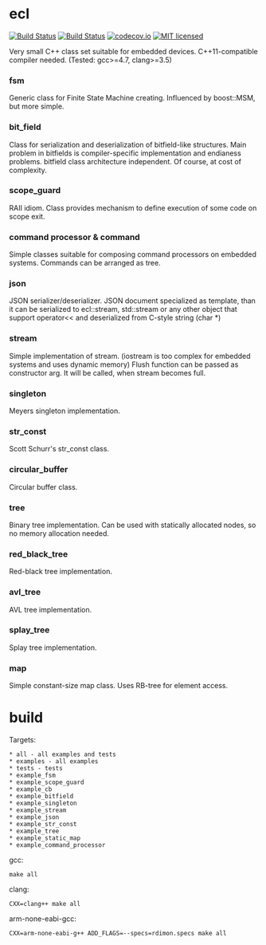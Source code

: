 ecl
===

[![Build Status](https://scan.coverity.com/projects/8398/badge.svg)](https://scan.coverity.com/projects/8398)
[![Build Status](https://travis-ci.org/simkimsia/UtilityBehaviors.png)](https://travis-ci.org/arcolight/ecl)
[![codecov.io](https://codecov.io/github/arcolight/ecl/coverage.svg?branch=master)](https://codecov.io/github/arcolight/ecl?branch=master)
[![MIT licensed](https://img.shields.io/badge/license-MIT-blue.svg)](https://raw.githubusercontent.com/hyperium/hyper/master/LICENSE)

Very small C++ class set suitable for embedded devices.
C++11-compatible compiler needed. (Tested: gcc>=4.7, clang>=3.5)

### fsm
Generic class for Finite State Machine creating.
Influenced by boost::MSM, but more simple.

### bit_field
Class for serialization and deserialization of bitfield-like structures.
Main problem in bitfields is compiler-specific implementation and endianess problems.
bitfield class architecture independent. Of course, at cost of complexity.

### scope_guard
RAII idiom. Class provides mechanism to define execution of some code on scope exit.

### command processor & command
Simple classes suitable for composing command processors on embedded systems.
Commands can be arranged as tree.

### json
JSON serializer/deserializer.
JSON document specialized as template, than it can be serialized to ecl::stream,
std::stream or any other object that support operator<< and deserialized from C-style string (char *)

### stream
Simple implementation of stream. (iostream is too complex for embedded systems and uses dynamic memory)
Flush function can be passed as constructor arg. It will be called, when stream becomes full.

### singleton
Meyers singleton implementation.

### str_const
Scott Schurr's str_const class.

### circular_buffer
Circular buffer class.

### tree
Binary tree implementation. Can be used with statically allocated nodes, so no memory allocation needed.

### red_black_tree
Red-black tree implementation.

### avl_tree
AVL tree implementation.

### splay_tree
Splay tree implementation.

### map
Simple constant-size map class. Uses RB-tree for element access.

build
===

Targets:

    * all - all examples and tests
    * examples - all examples
    * tests - tests
    * example_fsm
    * example_scope_guard
    * example_cb
    * example_bitfield
    * example_singleton
    * example_stream
    * example_json
    * example_str_const
    * example_tree
    * example_static_map
    * example_command_processor

gcc:

    make all

clang:

    CXX=clang++ make all

arm-none-eabi-gcc:

    CXX=arm-none-eabi-g++ ADD_FLAGS=--specs=rdimon.specs make all
